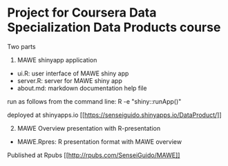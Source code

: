 Project for Coursera Data Specialization Data Products course
=================

Two parts  

1. MAWE shinyapp application
* ui.R: user interface of MAWE shiny app
* server.R: server for MAWE shiny app
* about.md: markdown documentation help file

run as follows from the command line: R -e "shiny::runApp(<path to directory where files are>)"

deployed at shinyapps.io [[https://senseiguido.shinyapps.io/DataProduct/]]

2. MAWE Overview presentation with R-presentation
* MAWE.Rpres: R presentation format with MAWE overview 

Published at Rpubs [[http://rpubs.com/SenseiGuido/MAWE]]
